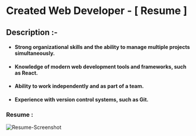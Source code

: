 # Created Web Developer - [ Resume ]

 ## Description :-
- #### Strong organizational skills and the ability to manage multiple projects simultaneously.
- #### Knowledge of modern web development tools and frameworks, such as React.
- ####  Ability to work independently and as part of a team.
- #### Experience with version control systems, such as Git.
 
 ### Resume :

![Resume-Screenshot](https://github.com/anilbhangay/Personal-Portfolio/assets/107872928/d89a9cd1-bf95-4e25-acea-b39a3c139612)
